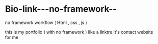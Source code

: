 # Bio-link---no-framework--
no framework workflow ( Html , css , js )

this is my portfolio ( with no framework ) like a linktre 
It's contact website for me 
